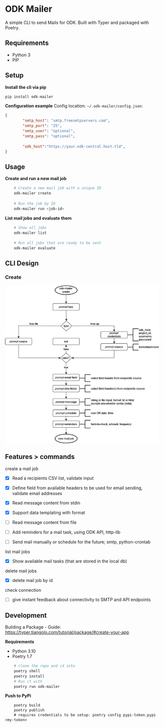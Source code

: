 # ODK Mailer

A simple CLI to send Mails for ODK.
Built with Typer and packaged with Poetry.

## Requirements
- Python 3
- PIP

## Setup
**Install the cli via pip**
```bash
pip install odk-mailer
```

**Configuration example**
Config location: `~/.odk-mailer/config.json`:
```json
{
        "smtp_host": "smtp.freesmtpservers.com",
        "smtp_port": "25",
        "smtp_user": "optional",
        "smtp_pass": "optional",

        "odk_host":"https://your.odk-central.host.tld",
}
```

## Usage
**Create and run a new mail job**
```bash
    # Create a new mail job with a unique ID
    odk-mailer create

    # Run the job by ID
    odk-mailer run <job-id>
```

**List mail jobs and evaluate them**
```bash
    # Show all jobs
    odk-mailer list

    # Run all jobs that are ready to be sent
    odk-mailer evaluate
```

## CLI Design
### Create
![odk-mailer-flow](odk-mailer-create-flow.png)

## Features > commands

create a mail job
- [x] Read a recipients CSV list, validate input
- [x] Define field from available headers to be used for email sending, validate email addresses
- [x] Read message content from stdin 
- [x] Support data templating with format
- [ ] Read message content from file
- [ ] Add reminders for a mail task, using ODK API, http-lib
- [ ] Send mail manually or schedule for the future; smtp, python-crontab


list mail jobs
- [x] Show available mail tasks (that are stored in the local db)

delete mail jobs
- [x] delete mail job by id


<!-- show queue:
- [ ] see upcoming mail jobs

show logs
- [ ] see past mail jobs by status -->

check connection
- [ ] give instant feedback about connectivity to SMTP and API endpoints

## Development
Building a Package - Guide: https://typer.tiangolo.com/tutorial/package/#create-your-app

**Requirements**
- Python 3.10
- Poetry 1.7

```bash
    # clone the repo and cd into
    poetry shell
    poetry install
    # Run it with
    poetry run odk-mailer 
```

**Push to PyPi**

```
    poetry build
    poetry publish
    # requires credentials to be setup: poetry config pypi-token.pypi <my-token>
```